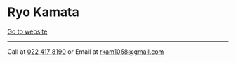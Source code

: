 # Ryo Kamata

[Go to website](https://ryo-kam.github.io/)

---

Call at [022 417 8190](tel:0224178190) or Email at [rkam1058@gmail.com](mailto:rkam1058@gmail.com)
